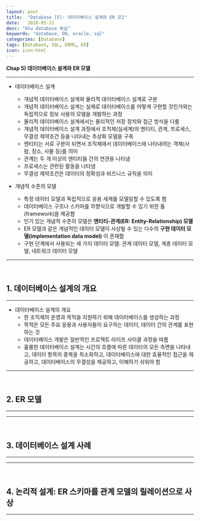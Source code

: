 ```yaml
---
layout: post
title:  "Database [5]: 데이터베이스 설계와 ER 모2"
date:   2020-05-11
desc: "khu database 복습"
keywords: "database, DB, oracle, sql"
categories: [Database]
tags: [Database, SQL, DBMS, ER]
icon: icon-html
---
```


**Chap 5) 데이터베이스 설계와 ER 모델**

-------------
- 데이터베이스 설계
  - 개념적 데이터베이스 설계와 물리적 데이터베이스 설계로 구분
  - 개념적 데이터베이스 설계는 실제로 데이터베이스를 어떻게 구현할 것인가와는 독립적으로 정보 사용의 모델을 개발하는 과정
  - 물리적 데이터베이스 설계에서는 물리적인 저장 장치와 접근 방식을 다룸
  - 개념적 데이터베이스 설계 과정에서 조직체(실세계)의 엔티티, 관계, 프로세스, 무결성 제약조건 등을 나타내는 추상화 모델을 구축
  - 엔티티는 서로 구분이 되면서 조직체에서 데이터베이스에 나타내려는 객체(사람, 장소, 사물 등)를 의미
  - 관계는 두 개 이상의 엔티티들 간의 연관을 나타냄
  - 프로세스는 관련된 활동을 나타냄
  - 무결성 제약조건은 데이터의 정확성과 비즈니스 규칙을 의미

- 개념적 수준의 모델
  - 특정 데이터 모델과 독립적으로 응용 세계를 모델링할 수 있도록 함
  - 데이터베이스 구조나 스키마를 하향식으로 개발할 수 있기 위한 틀(framework)을 제공함
  - 인기 있는 개념적 수준의 모델은 **엔티티-관계(ER: Entity-Relationship) 모델**
  - ER 모델과 같은 개념적인 데이터 모델이 사상될 수 있는 다수의 **구현 데이터 모델(implementation data model)** 이 존재함
  - 구현 단계에서 사용되는 세 가지 데이터 모델: 관계 데이터 모델, 계층 데이터 모델, 네트워크 데이터 모델
--------------
<br>

## 1. 데이터베이스 설계의 개요
---------------
- 데이터베이스 설계의 개요
  - 한 조직체의 운영과 목적을 지원하기 위해 데이터베이스를 생성하는 과정
  - 목적은 모든 주요 응용과 사용자들이 요구하는 데이터, 데이터 간의 관계를 표현하는 것
  - 데이터베이스 개발은 일반적인 프로젝트 라이프 사이클 과정을 따름
  - 훌륭한 데이터베이스 설계는 시간의 흐름에 따른 데이터의 모든 측면을 나타내고, 데이터 항목의 중복을 최소화하고, 데이터베이스에 대한 효율적인 접근을 제공하고, 데이터베이스의 무결성을 제공하고, 이해하기 쉬워야 함


--------------
<br>

## 2. ER 모델
---------------

--------------
<br>

## 3. 데이터베이스 설계 사례
---------------

--------------
<br>

## 4. 논리적 설계: ER 스키마를 관계 모델의 릴레이션으로 사상
---------------
